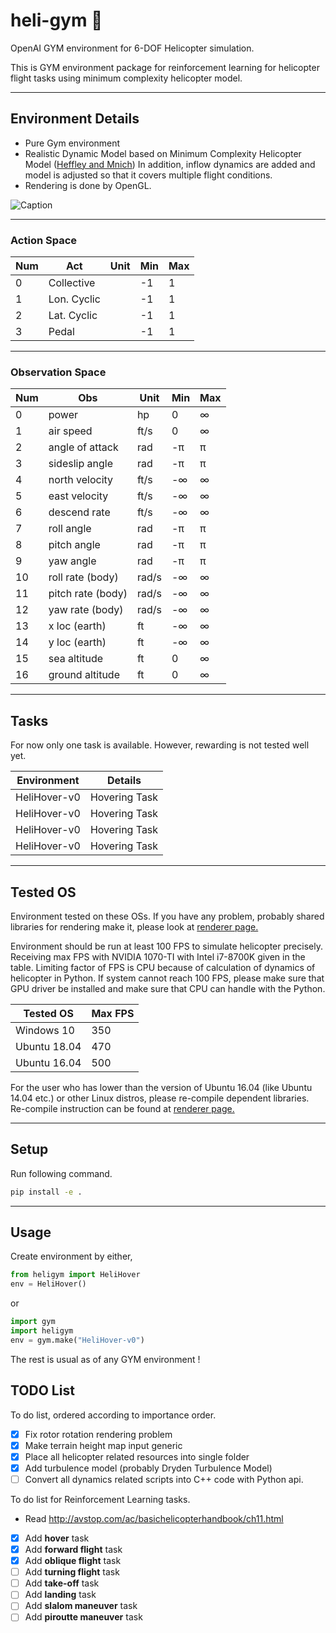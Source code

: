 # heli-gym 🚁
OpenAI GYM environment for 6-DOF Helicopter simulation.

This is GYM environment package for reinforcement learning for helicopter flight tasks using minimum complexity helicopter model.

-------------------------------------
## __Environment Details__

* Pure Gym environment
* Realistic Dynamic Model based on Minimum Complexity Helicopter Model ([Heffley and Mnich](https://robertheffley.com/docs/Sim_modeling/Heffley-Mnich--Minimum-Complexity%20Helicopter%20Simulation%20Math%20Model--NASA%20CR%20177476.pdf))
In addition, inflow dynamics are added and model is adjusted so that it covers multiple flight conditions. 
* Rendering is done by OpenGL.

![Caption](resources/ex.gif)

-------------------------------------
### __Action Space__
| Num | Act                | Unit  | Min   | Max    |
|-----|--------------------|-------|-------|--------|
| 0   | Collective         |       | -1    | 1      |
| 1   | Lon. Cyclic        |       | -1    | 1      |
| 2   | Lat. Cyclic        |       | -1    | 1      |
| 3   | Pedal              |       | -1    | 1      |

-------------------------------------
### __Observation Space__
| Num | Obs                | Unit  | Min   | Max    |
|-----|--------------------|-------|-------|--------|
| 0   | power              | hp    | 0     | ∞      |
| 1   | air speed          | ft/s  | 0     | ∞      |  
| 2   | angle of attack    | rad   | -π    | π      |
| 3   | sideslip angle     | rad   | -π    | π      |
| 4   | north velocity     | ft/s  | -∞    | ∞      |  
| 5   | east velocity      | ft/s  | -∞    | ∞      |
| 6   | descend rate       | ft/s  | -∞    | ∞      |  
| 7   | roll angle         | rad   | -π    | π      |
| 8   | pitch angle        | rad   | -π    | π      |
| 9   | yaw angle          | rad   | -π    | π      |
| 10  | roll rate (body)   | rad/s | -∞    | ∞      |  
| 11  | pitch rate (body)  | rad/s | -∞    | ∞      |  
| 12  | yaw rate (body)    | rad/s | -∞    | ∞      |   
| 13  | x loc (earth)      | ft    | -∞    | ∞      |  
| 14  | y loc (earth)      | ft    | -∞    | ∞      |  
| 15  | sea altitude       | ft    | 0     | ∞      |
| 16  | ground altitude    | ft    | 0     | ∞      |
-------------------------------------
## __Tasks__
For now only one task is available. However, rewarding is not tested well yet.

| Environment        | Details              |
|--------------------|----------------------|
| HeliHover-v0       | Hovering Task        |
| HeliHover-v0       | Hovering Task        |
| HeliHover-v0       | Hovering Task        |
| HeliHover-v0       | Hovering Task        |

-------------------------------------
## __Tested OS__
Environment tested on these OSs. If you have any problem, probably shared libraries for rendering 
make it, please look at [renderer page.](heligym/envs/renderer/README.md)

Environment should be run at least 100 FPS to simulate helicopter precisely. 
Receiving max FPS with NVIDIA 1070-TI with Intel i7-8700K given in the table. Limiting factor of FPS is CPU because of calculation of dynamics of helicopter in Python. If system cannot reach 100 FPS, please make sure that GPU driver be installed and make sure that CPU can handle with the Python.

| Tested OS      |  Max FPS |
|----------------|----------|
| Windows 10     |    350   |
| Ubuntu 18.04   |    470   |
| Ubuntu 16.04   |    500   |

For the user who has lower than the version of Ubuntu 16.04 (like Ubuntu 14.04 etc.) or other Linux distros, 
please re-compile dependent libraries. Re-compile instruction can be found at [renderer page.](heligym/envs/renderer/README.md)

-------------------------------------
## __Setup__
Run following command.
```bash
pip install -e .
```

-------------------------------------
## __Usage__
Create environment by either,
```python
from heligym import HeliHover
env = HeliHover()
```
or
```python
import gym
import heligym
env = gym.make("HeliHover-v0")
```

The rest is usual as of any GYM environment !

## __TODO List__

To do list, ordered according to importance order.
- [x] Fix rotor rotation rendering problem
- [x] Make terrain height map input generic
- [x] Place all helicopter related resources into single folder
- [x] Add turbulence model (probably Dryden Turbulence Model)
- [ ] Convert all dynamics related scripts into C++ code with Python api.

To do list for Reinforcement Learning tasks.
- Read http://avstop.com/ac/basichelicopterhandbook/ch11.html
- [x] Add **hover** task
- [x] Add **forward flight** task
- [x] Add **oblique flight** task
- [ ] Add **turning flight** task
- [ ] Add **take-off** task
- [ ] Add **landing** task
- [ ] Add **slalom maneuver** task
- [ ] Add **piroutte maneuver** task
